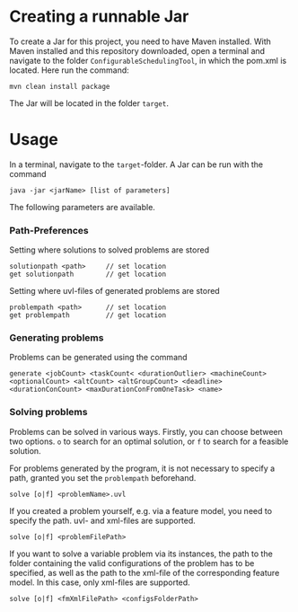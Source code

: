 # Creating a runnable Jar
To create a Jar for this project, you need to have Maven installed.
With Maven installed and this repository downloaded, open a terminal and navigate to the folder `ConfigurableSchedulingTool`, in which the pom.xml is located.
Here run the command:
```
mvn clean install package
```
The Jar will be located in the folder `target`.

# Usage
In a terminal, navigate to the `target`-folder. A Jar can be run with the command
```
java -jar <jarName> [list of parameters]
```
The following parameters are available.

### Path-Preferences
Setting where solutions to solved problems are stored
```
solutionpath <path>     // set location
get solutionpath        // get location
```
Setting where uvl-files of generated problems are stored
``` 
problempath <path>      // set location
get problempath         // get location
```

### Generating problems
Problems can be generated using the command
``` 
generate <jobCount> <taskCount< <durationOutlier> <machineCount> <optionalCount> <altCount> <altGroupCount> <deadline> <durationConCount> <maxDurationConFromOneTask> <name>
```

### Solving problems
Problems can be solved in various ways. Firstly, you can choose between two options. `o` to search for an optimal solution, or `f` to search for a feasible solution.

For problems generated by the program, it is not necessary to specify a path, granted you set the `problempath` beforehand.
```
solve [o|f] <problemName>.uvl
```
If you created a problem yourself, e.g. via a feature model, you need to specify the path. uvl- and xml-files are supported.
``` 
solve [o|f] <problemFilePath>
```
If you want to solve a variable problem via its instances, the path to the folder containing the valid configurations of the problem has to be specified, as well as the path to the xml-file of the corresponding feature model. In this case, only xml-files are supported.
```
solve [o|f] <fmXmlFilePath> <configsFolderPath>
```